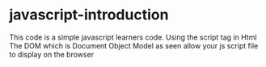 # javascript-introduction
This code is a simple javascript learners code.
Using the script tag in Html
The DOM which is Document Object Model as seen allow your js script file to display on the browser  
